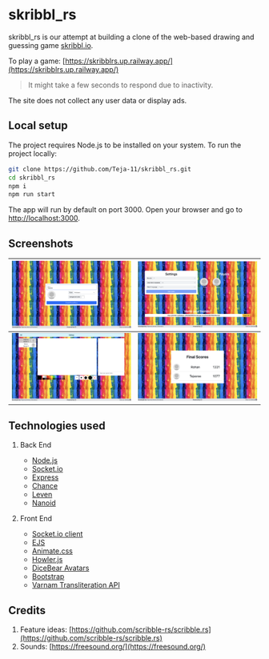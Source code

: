 # skribbl_rs

skribbl_rs is our attempt at building a clone of the web-based drawing and guessing game [skribbl.io](https://skribbl.io).

To play a game: [https://skribblrs.up.railway.app/](https://skribblrs.up.railway.app/)

> It might take a few seconds to respond due to inactivity.

The site does not collect any user data or display ads.

## Local setup

The project requires Node.js to be installed on your system. To run the project locally:

```bash
git clone https://github.com/Teja-11/skribbl_rs.git
cd skribbl_rs
npm i
npm run start
```

The app will run by default on port 3000. Open your browser and go to [http://localhost:3000](http://localhost:3000).

## Screenshots

| ![Landing page][landing]  | ![Landing page][settings] |
|:-------------------------:|:-------------------------:|
|  ![Landing page][game]    |  ![Landing page][scores]  |

## Technologies used

1. Back End
    - [Node.js](https://github.com/nodejs/node)
    - [Socket.io](https://github.com/socketio/socket.io)
    - [Express](https://github.com/expressjs/express)
    - [Chance](https://github.com/chancejs/chancejs)
    - [Leven](https://github.com/sindresorhus/leven)
    - [Nanoid](https://github.com/ai/nanoid)

2. Front End
    - [Socket.io client](https://github.com/socketio/socket.io-client)
    - [EJS](https://github.com/mde/ejs)
    - [Animate.css](https://github.com/animate-css/animate.css)
    - [Howler.js](https://github.com/goldfire/howler.js)
    - [DiceBear Avatars](https://github.com/DiceBear/avatars)
    - [Bootstrap](https://github.com/twbs/bootstrap)
    - [Varnam Transliteration API](https://github.com/varnamproject)


## Credits

1. Feature ideas: [https://github.com/scribble-rs/scribble.rs](https://github.com/scribble-rs/scribble.rs)
2. Sounds: [https://freesound.org/](https://freesound.org/)


[landing]: ./public/images/screenshots/landing.png
[settings]: ./public/images/screenshots/settings.png
[game]: ./public/images/screenshots/game.png
[scores]: ./public/images/screenshots/scores.png

